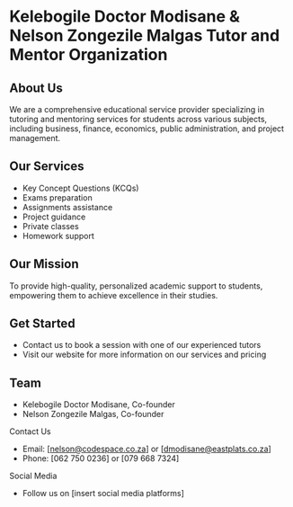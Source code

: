 # Kelebogile Doctor Modisane & Nelson Zongezile Malgas Tutor and Mentor Organization

## About Us

We are a comprehensive educational service provider specializing in tutoring and mentoring services for students across various subjects, including business, finance, economics, public administration, and project management.

## Our Services

- Key Concept Questions (KCQs)
- Exams preparation
- Assignments assistance
- Project guidance
- Private classes
- Homework support

## Our Mission

To provide high-quality, personalized academic support to students, empowering them to achieve excellence in their studies.

## Get Started

- Contact us to book a session with one of our experienced tutors
- Visit our website for more information on our services and pricing

## Team

- Kelebogile Doctor Modisane, Co-founder
- Nelson Zongezile Malgas, Co-founder

Contact Us

- Email: [nelson@codespace.co.za] or [dmodisane@eastplats.co.za]
- Phone: [062 750 0236] or [079 668 7324]

Social Media

- Follow us on [insert social media platforms]
